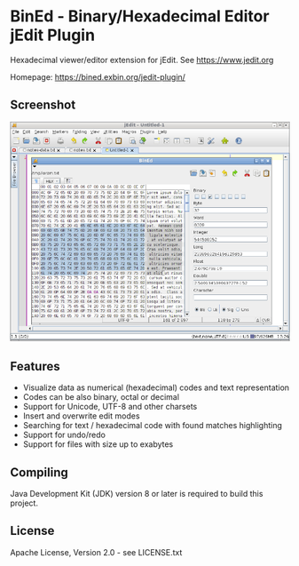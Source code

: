 BinEd - Binary/Hexadecimal Editor jEdit Plugin
==============================================

Hexadecimal viewer/editor extension for jEdit. See https://www.jedit.org  

Homepage: https://bined.exbin.org/jedit-plugin/  

Screenshot
----------

![BinEd-Editor Screenshot](images/jedit-screenshot.png?raw=true)

Features
--------

  * Visualize data as numerical (hexadecimal) codes and text representation
  * Codes can be also binary, octal or decimal
  * Support for Unicode, UTF-8 and other charsets
  * Insert and overwrite edit modes
  * Searching for text / hexadecimal code with found matches highlighting
  * Support for undo/redo
  * Support for files with size up to exabytes

Compiling
---------

Java Development Kit (JDK) version 8 or later is required to build this project.

License
-------

Apache License, Version 2.0 - see LICENSE.txt
